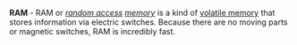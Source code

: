 **RAM** - RAM or *[random access](docs/Definitions/Random%20Access.md) [memory](docs/Definitions/Memory.md)* is a kind of [volatile memory](docs/Definitions/Volatile%20Memory.md) that stores information via electric switches. Because there are no moving parts or magnetic switches, RAM is incredibly fast.